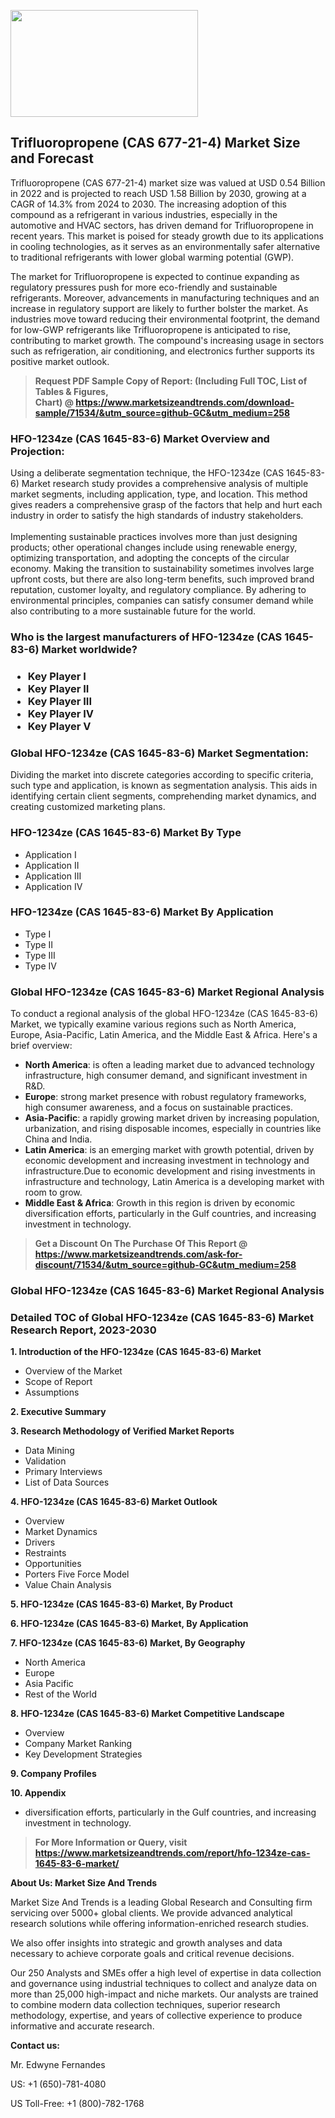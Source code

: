 <p><img class="alignnone size-medium wp-image-20088" src="https://ffe5etoiles.com/wp-content/uploads/2024/12/MST1-300x171.png" alt="" width="300" height="171" /></p><h2>Trifluoropropene (CAS 677-21-4) Market Size and Forecast</h2><p>Trifluoropropene (CAS 677-21-4) market size was valued at USD 0.54 Billion in 2022 and is projected to reach USD 1.58 Billion by 2030, growing at a CAGR of 14.3% from 2024 to 2030. The increasing adoption of this compound as a refrigerant in various industries, especially in the automotive and HVAC sectors, has driven demand for Trifluoropropene in recent years. This market is poised for steady growth due to its applications in cooling technologies, as it serves as an environmentally safer alternative to traditional refrigerants with lower global warming potential (GWP).</p><p>The market for Trifluoropropene is expected to continue expanding as regulatory pressures push for more eco-friendly and sustainable refrigerants. Moreover, advancements in manufacturing techniques and an increase in regulatory support are likely to further bolster the market. As industries move toward reducing their environmental footprint, the demand for low-GWP refrigerants like Trifluoropropene is anticipated to rise, contributing to market growth. The compound's increasing usage in sectors such as refrigeration, air conditioning, and electronics further supports its positive market outlook.</p></p><blockquote id="" class=""><strong>Request PDF Sample Copy of Report: (Including Full TOC, List of Tables &amp; Figures, Chart)&nbsp;@&nbsp;<strong><a href="https://www.marketsizeandtrends.com/download-sample/71534/&utm_source=github-GC&utm_medium=258" target="_blank">https://www.marketsizeandtrends.com/download-sample/71534/&utm_source=github-GC&utm_medium=258</a></strong></strong></blockquote><h3 id="" class="">HFO-1234ze (CAS 1645-83-6) Market&nbsp;Overview and Projection:</h3><p id="" class="">Using a deliberate segmentation technique, the HFO-1234ze (CAS 1645-83-6) Market research study provides a comprehensive analysis of multiple market segments, including application, type, and location. This method gives readers a comprehensive grasp of the factors that help and hurt each industry in order to satisfy the high standards of industry stakeholders. <br /> <br />Implementing sustainable practices involves more than just designing products; other operational changes include using renewable energy, optimizing transportation, and adopting the concepts of the circular economy. Making the transition to sustainability sometimes involves large upfront costs, but there are also long-term benefits, such improved brand reputation, customer loyalty, and regulatory compliance. By adhering to environmental principles, companies can satisfy consumer demand while also contributing to a more sustainable future for the world.</p><h3 id="" class="">Who is the largest manufacturers of&nbsp;HFO-1234ze (CAS 1645-83-6) Market worldwide?</h3><h3 class=""><p><ul><li>Key Player I </li><li> Key Player II </li><li> Key Player III </li><li> Key Player IV </li><li> Key Player V</li></ul></p></h3><h3 id="" class="">Global&nbsp;HFO-1234ze (CAS 1645-83-6) Market Segmentation:</h3><p id="" class="">Dividing the market into discrete categories according to specific criteria, such type and application, is known as segmentation analysis. This aids in identifying certain client segments, comprehending market dynamics, and creating customized marketing plans.</p><h3 id="" class="">HFO-1234ze (CAS 1645-83-6) Market&nbsp;By Type</h3><p><p><ul><li>Application I </li><li> Application II </li><li> Application III </li><li> Application IV</p></li></ul></p></p><h3 id="" class="">HFO-1234ze (CAS 1645-83-6) Market&nbsp;By Application</h3><p class=""><p><ul><li>Type I </li><li> Type II </li><li> Type III </li><li> Type IV</li></ul></p></p><h3 id="" class="">Global HFO-1234ze (CAS 1645-83-6) Market Regional Analysis</h3><p id="" class="">To conduct a regional analysis of the global HFO-1234ze (CAS 1645-83-6) Market, we typically examine various regions such as North America, Europe, Asia-Pacific, Latin America, and the Middle East &amp; Africa. Here's a brief overview:</p><ul><li><strong>North America</strong>: is often a leading market due to advanced technology infrastructure, high consumer demand, and significant investment in R&amp;D.</li><li><strong>Europe</strong>: strong market presence with robust regulatory frameworks, high consumer awareness, and a focus on sustainable practices.</li><li><strong>Asia-Pacific</strong>: a rapidly growing market driven by increasing population, urbanization, and rising disposable incomes, especially in countries like China and India.</li><li><strong>Latin America</strong>: is an emerging market with growth potential, driven by economic development and increasing investment in technology and infrastructure.Due to economic development and rising investments in infrastructure and technology, Latin America is a developing market with room to grow.</li><li><strong>Middle East &amp; Africa</strong>: Growth in this region is driven by economic diversification efforts, particularly in the Gulf countries, and increasing investment in technology.</li></ul><blockquote id="" class=""><strong>Get a Discount On The Purchase Of This Report @ <strong><a href="https://www.marketsizeandtrends.com/ask-for-discount/71534/&utm_source=github-GC&utm_medium=258" target="_blank">https://www.marketsizeandtrends.com/ask-for-discount/71534/&utm_source=github-GC&utm_medium=258</a></strong></strong></blockquote><h3 id="" class="">Global HFO-1234ze (CAS 1645-83-6) Market Regional Analysis</h3><h3 id="" class="">Detailed TOC of Global HFO-1234ze (CAS 1645-83-6) Market Research Report, 2023-2030</h3><p id="" class=""><strong>1. Introduction of the HFO-1234ze (CAS 1645-83-6) Market</strong></p><ul><li>Overview of the Market</li><li>Scope of Report</li><li>Assumptions</li></ul><p id="" class=""><strong>2. Executive Summary</strong></p><p id="" class=""><strong>3. Research Methodology of Verified Market Reports</strong></p><ul><li>Data Mining</li><li>Validation</li><li>Primary Interviews</li><li>List of Data Sources</li></ul><p id="" class=""><strong>4. HFO-1234ze (CAS 1645-83-6) Market Outlook</strong></p><ul><li>Overview</li><li>Market Dynamics</li><li>Drivers</li><li>Restraints</li><li>Opportunities</li><li>Porters Five Force Model</li><li>Value Chain Analysis</li></ul><p id="" class=""><strong>5. HFO-1234ze (CAS 1645-83-6) Market, By Product</strong></p><p id="" class=""><strong>6. HFO-1234ze (CAS 1645-83-6) Market, By Application</strong></p><p id="" class=""><strong>7. HFO-1234ze (CAS 1645-83-6) Market, By Geography</strong></p><ul><li>North America</li><li>Europe</li><li>Asia Pacific</li><li>Rest of the World</li></ul><p id="" class=""><strong>8. HFO-1234ze (CAS 1645-83-6) Market Competitive Landscape</strong></p><ul><li>Overview</li><li>Company Market Ranking</li><li>Key Development Strategies</li></ul><p id="" class=""><strong>9. Company Profiles</strong></p><p id="" class=""><strong>10. Appendix</strong></p><ul><li>diversification efforts, particularly in the Gulf countries, and increasing investment in technology.</li></ul><blockquote id="" class=""><strong>For More Information or Query, visit <strong><strong><a href="https://www.marketsizeandtrends.com/report/hfo-1234ze-cas-1645-83-6-market/" target="_blank">https://www.marketsizeandtrends.com/report/hfo-1234ze-cas-1645-83-6-market/</a></strong></strong></strong></blockquote><p id="" class=""><strong>About Us: Market Size And Trends</strong></p><p id="" class="">Market Size And Trends is a leading Global Research and Consulting firm servicing over 5000+ global clients. We provide advanced analytical research solutions while offering information-enriched research studies.</p><p id="" class="">We also offer insights into strategic and growth analyses and data necessary to achieve corporate goals and critical revenue decisions.</p><p id="" class="">Our 250 Analysts and SMEs offer a high level of expertise in data collection and governance using industrial techniques to collect and analyze data on more than 25,000 high-impact and niche markets. Our analysts are trained to combine modern data collection techniques, superior research methodology, expertise, and years of collective experience to produce informative and accurate research.</p><p id="" class=""><strong>Contact us:</strong></p><p id="" class="">Mr. Edwyne Fernandes</p><p id="" class="">US: +1 (650)-781-4080</p><p id="" class="">US Toll-Free: +1 (800)-782-1768</p>
